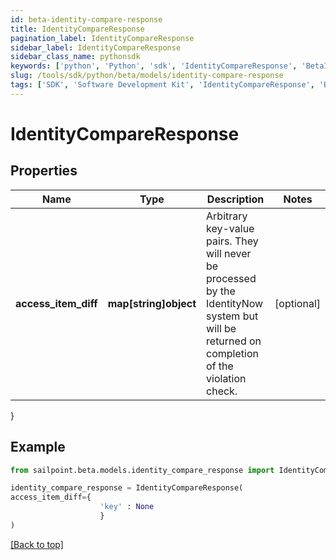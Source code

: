 ```yaml
---
id: beta-identity-compare-response
title: IdentityCompareResponse
pagination_label: IdentityCompareResponse
sidebar_label: IdentityCompareResponse
sidebar_class_name: pythonsdk
keywords: ['python', 'Python', 'sdk', 'IdentityCompareResponse', 'BetaIdentityCompareResponse'] 
slug: /tools/sdk/python/beta/models/identity-compare-response
tags: ['SDK', 'Software Development Kit', 'IdentityCompareResponse', 'BetaIdentityCompareResponse']
---
```


# IdentityCompareResponse


## Properties

Name | Type | Description | Notes
------------ | ------------- | ------------- | -------------
**access_item_diff** | **map[string]object** | Arbitrary key-value pairs. They will never be processed by the IdentityNow system but will be returned on completion of the violation check. | [optional] 
}

## Example

```python
from sailpoint.beta.models.identity_compare_response import IdentityCompareResponse

identity_compare_response = IdentityCompareResponse(
access_item_diff={
                    'key' : None
                    }
)

```
[[Back to top]](#) 

